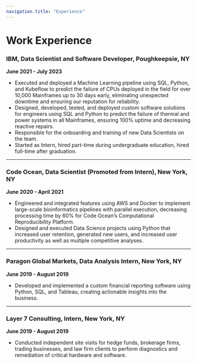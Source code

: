 ```yaml
---
navigation.title: "Experience"
---
```


# Work Experience

### IBM, Data Scientist and Software Developer, Poughkeepsie, NY

**June 2021 - July 2023**

- Executed and deployed a Machine Learning pipeline using SQL, Python, and Kubeflow to predict the failure of CPUs deployed in the field for over 10,000 Mainframes up to 30 days early, eliminating unexpected downtime and ensuring our reputation for reliability.
- Designed, developed, tested, and deployed custom software solutions for engineers using SQL and Python to predict the failure of thermal and power systems in all Mainframes, ensuring 100% uptime and decreasing reactive repairs.
- Responsible for the onboarding and training of new Data Scientists on the team.
- Started as Intern, hired part-time during undergraduate education, hired full-time after graduation.

---

### Code Ocean, Data Scientist (Promoted from Intern), New York, NY

**June 2020 - April 2021**

- Engineered and integrated features using AWS and Docker to implement large-scale bioinformatics pipelines with parallel execution, decreasing processing time by 60% for Code Ocean’s Computational Reproducibility Platform.
- Designed and executed Data Science projects using Python that increased user retention, generated new users, and increased user productivity as well as multiple competitive analyses.

---

### Paragon Global Markets, Data Analysis Intern, New York, NY

**June 2019 - August 2019**

- Developed and implemented a custom financial reporting software using Python, SQL, and Tableau, creating actionable insights into the business.

---

### Layer 7 Consulting, Intern, New York, NY

**June 2019 - August 2019**

- Conducted independent site visits for hedge funds, brokerage firms, trading businesses, and law firm clients to perform diagnostics and remediation of critical hardware and software.
